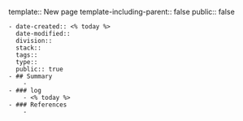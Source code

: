 template:: New page
template-including-parent:: false
public:: false

	- date-created:: <% today %>
	  date-modified::
	  division::
	  stack::
	  tags::
	  type::
	  public:: true
	- ## Summary
		-
	- ### log
		- <% today %>
	- ### References
		-